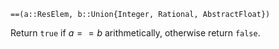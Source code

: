 ```
==(a::ResElem, b::Union{Integer, Rational, AbstractFloat})
```

Return `true` if $a == b$ arithmetically, otherwise return `false`.
